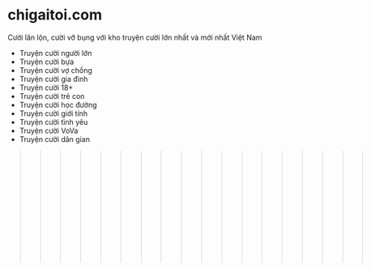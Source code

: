 # chigaitoi.com
Cười lăn lộn, cười vỡ bụng với kho truyện cười lớn nhất và mới nhất Việt Nam
- Truyện cười người lớn
- Truyện cười bựa
- Truyện cười vợ chồng
- Truyện cười gia đình
- Truyện cười 18+
- Truyện cười trẻ con
- Truyện cười học đường
- Truyện cười giới tính 
- Truyện cười tình yêu
- Truyện cười VoVa
- Truyện cười dân gian
>>>>>>>>>>>>>>>>>>>>>>[chigaitoi.com](http://www.chigaitoi.com/)
